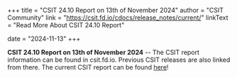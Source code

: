 +++
title = "CSIT 24.10 Report on 13th of November 2024"
author = "CSIT Community"
link = "https://csit.fd.io/cdocs/release_notes/current/"
linkText = "Read More About CSIT 24.10 Report"

date = "2024-11-13"
+++

**CSIT 24.10 Report on 13th of November 2024** -- The CSIT report information can be found in csit.fd.io. Previous CSIT
releases are also linked from there. The current CSIT report can be found
[here](https://csit.fd.io/cdocs/release_notes/current/)!
